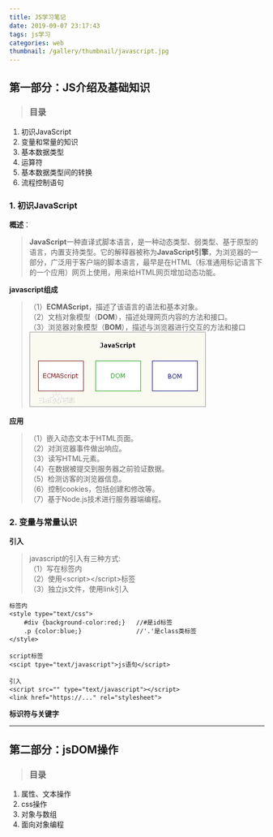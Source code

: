 ```yaml
---
title: JS学习笔记
date: 2019-09-07 23:17:43
tags: js学习
categories: web
thumbnail: /gallery/thumbnail/javascript.jpg
---
```

## **第一部分：JS介绍及基础知识**
>### 目录
1. 初识JavaScript
2. 变量和常量的知识
3. 基本数据类型
4. 运算符
5. 基本数据类型间的转换
6. 流程控制语句

### 1. **初识JavaScript**
**概述**：
>**JavaScript**一种直译式脚本语言，是一种动态类型、弱类型、基于原型的语言，内置支持类型。它的解释器被称为**JavaScript引擎**，为浏览器的一部分，广泛用于客户端的脚本语言，最早是在HTML（标准通用标记语言下的一个应用）网页上使用，用来给HTML网页增加动态功能。<br>

**javascript组成** 
>（1）**ECMAScript**，描述了该语言的语法和基本对象。<br>
（2）文档对象模型（**DOM**），描述处理网页内容的方法和接口。<br>
（3）浏览器对象模型（**BOM**），描述与浏览器进行交互的方法和接口<br>
![javascript组成](JS学习笔记/js组成.jpg)
<!--more-->
**应用**<br>
>（1）嵌入动态文本于HTML页面。<br>
（2）对浏览器事件做出响应。<br>
（3）读写HTML元素。<br>
（4）在数据被提交到服务器之前验证数据。<br>
（5）检测访客的浏览器信息。 <br>
（6）控制cookies，包括创建和修改等。<br>
（7）基于Node.js技术进行服务器端编程。<br>

### 2. **变量与常量认识**
**引入**
>javascript的引入有三种方式:<br>
（1）写在标签内<br>（2）使用\<script>\</script>标签<br>（3）独立js文件，使用link引入
```
标签内
<style type="text/css">
    #div {background-color:red;}   //#是id标签
    .p {color:blue;}               //'.'是class类标签
</style>

script标签
<scipt tpye="text/javascript">js语句</script>

引入
<script src="" type="text/javascript"></script>
<link href="https://..." rel="stylesheet">
```

**标识符与关键字**
>
****
## **第二部分：jsDOM操作**
>### 目录
1. 属性、文本操作
2. css操作
3. 对象与数组
4. 面向对象编程